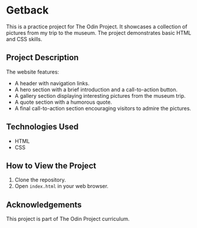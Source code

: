 # Getback

This is a practice project for The Odin Project. It showcases a collection of pictures from my trip to the museum. The project demonstrates basic HTML and CSS skills.

## Project Description

The website features:
- A header with navigation links.
- A hero section with a brief introduction and a call-to-action button.
- A gallery section displaying interesting pictures from the museum trip.
- A quote section with a humorous quote.
- A final call-to-action section encouraging visitors to admire the pictures.

## Technologies Used

- HTML
- CSS

## How to View the Project

1. Clone the repository.
2. Open `index.html` in your web browser.

## Acknowledgements

This project is part of The Odin Project curriculum.
